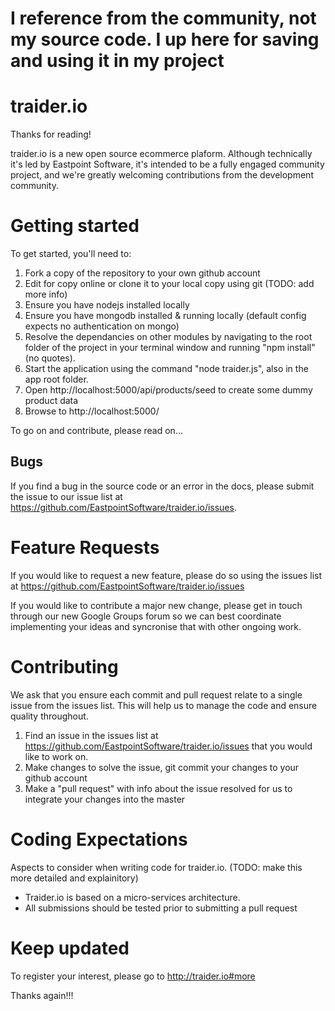 I reference from the community, not my source code. I up here for saving and using it in my project
==================================================================

traider.io
==================================================================

Thanks for reading! 

traider.io is a new open source ecommerce plaform. Although technically it's led by Eastpoint Software, it's intended to be a fully engaged community project, and we're greatly welcoming contributions from the development community.

Getting started
==================================================================

To get started, you'll need to:

1. Fork a copy of the repository to your own github account
2. Edit for copy online or clone it to your local copy using git (TODO: add more info)
3. Ensure you have nodejs installed locally
4. Ensure you have mongodb installed & running locally (default config expects no authentication on mongo)
5. Resolve the dependancies on other modules by navigating to the root folder of the project in your terminal window and running "npm install" (no quotes).
5. Start the application using the command "node traider.js", also in the app root folder.
6. Open http://localhost:5000/api/products/seed to create some dummy product data
7. Browse to http://localhost:5000/

To go on and contribute, please read on...

Bugs
------------------------------------------------------------------

If you find a bug in the source code or an error in the docs, please submit the issue to our issue list at https://github.com/EastpointSoftware/traider.io/issues.

Feature Requests
==================================================================

If you would like to request a new feature, please do so using the issues list at https://github.com/EastpointSoftware/traider.io/issues

If you would like to contribute a major new change, please get in touch through our new Google Groups forum so we can best coordinate implementing your ideas and syncronise that with other ongoing work.


Contributing
==================================================================

We ask that you ensure each commit and pull request relate to a single issue from the issues list. This will help us to manage the code and ensure quality throughout.

1. Find an issue in the issues list at https://github.com/EastpointSoftware/traider.io/issues that you would like to work on.
2. Make changes to solve the issue, git commit your changes to your github account
3. Make a "pull request" with info about the issue resolved for us to integrate your changes into the master


Coding Expectations
==================================================================

Aspects to consider when writing code for traider.io. (TODO: make this more detailed and explainitory)

- Traider.io is based on a micro-services architecture.
- All submissions should be tested prior to submitting a pull request

Keep updated
==================================================================

To register your interest, please go to http://traider.io#more

Thanks again!!!
